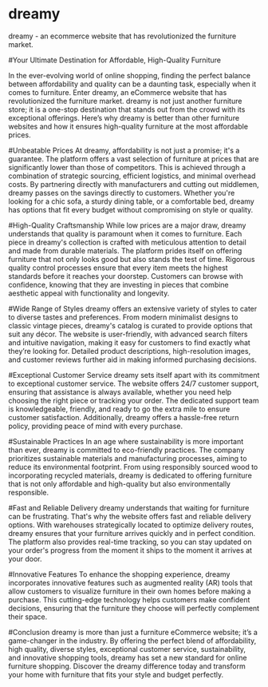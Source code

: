 # dreamy
dreamy - an ecommerce website that has revolutionized the furniture market. 

#Your Ultimate Destination for Affordable, High-Quality Furniture

In the ever-evolving world of online shopping, finding the perfect balance between affordability and quality can be a daunting task, especially when it comes to furniture. Enter dreamy, an eCommerce website that has revolutionized the furniture market. dreamy is not just another furniture store; it is a one-stop destination that stands out from the crowd with its exceptional offerings. Here’s why dreamy is better than other furniture websites and how it ensures high-quality furniture at the most affordable prices.

#Unbeatable Prices
At dreamy, affordability is not just a promise; it's a guarantee. The platform offers a vast selection of furniture at prices that are significantly lower than those of competitors. This is achieved through a combination of strategic sourcing, efficient logistics, and minimal overhead costs. By partnering directly with manufacturers and cutting out middlemen, dreamy passes on the savings directly to customers. Whether you're looking for a chic sofa, a sturdy dining table, or a comfortable bed, dreamy has options that fit every budget without compromising on style or quality.

#High-Quality Craftsmanship
While low prices are a major draw, dreamy understands that quality is paramount when it comes to furniture. Each piece in dreamy's collection is crafted with meticulous attention to detail and made from durable materials. The platform prides itself on offering furniture that not only looks good but also stands the test of time. Rigorous quality control processes ensure that every item meets the highest standards before it reaches your doorstep. Customers can browse with confidence, knowing that they are investing in pieces that combine aesthetic appeal with functionality and longevity.

#Wide Range of Styles
dreamy offers an extensive variety of styles to cater to diverse tastes and preferences. From modern minimalist designs to classic vintage pieces, dreamy's catalog is curated to provide options that suit any décor. The website is user-friendly, with advanced search filters and intuitive navigation, making it easy for customers to find exactly what they’re looking for. Detailed product descriptions, high-resolution images, and customer reviews further aid in making informed purchasing decisions.

#Exceptional Customer Service
dreamy sets itself apart with its commitment to exceptional customer service. The website offers 24/7 customer support, ensuring that assistance is always available, whether you need help choosing the right piece or tracking your order. The dedicated support team is knowledgeable, friendly, and ready to go the extra mile to ensure customer satisfaction. Additionally, dreamy offers a hassle-free return policy, providing peace of mind with every purchase.

#Sustainable Practices
In an age where sustainability is more important than ever, dreamy is committed to eco-friendly practices. The company prioritizes sustainable materials and manufacturing processes, aiming to reduce its environmental footprint. From using responsibly sourced wood to incorporating recycled materials, dreamy is dedicated to offering furniture that is not only affordable and high-quality but also environmentally responsible.

#Fast and Reliable Delivery
dreamy understands that waiting for furniture can be frustrating. That's why the website offers fast and reliable delivery options. With warehouses strategically located to optimize delivery routes, dreamy ensures that your furniture arrives quickly and in perfect condition. The platform also provides real-time tracking, so you can stay updated on your order's progress from the moment it ships to the moment it arrives at your door.

#Innovative Features
To enhance the shopping experience, dreamy incorporates innovative features such as augmented reality (AR) tools that allow customers to visualize furniture in their own homes before making a purchase. This cutting-edge technology helps customers make confident decisions, ensuring that the furniture they choose will perfectly complement their space.

#Conclusion
dreamy is more than just a furniture eCommerce website; it’s a game-changer in the industry. By offering the perfect blend of affordability, high quality, diverse styles, exceptional customer service, sustainability, and innovative shopping tools, dreamy has set a new standard for online furniture shopping. Discover the dreamy difference today and transform your home with furniture that fits your style and budget perfectly.
